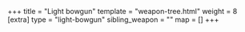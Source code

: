 +++
title = "Light bowgun"
template = "weapon-tree.html"
weight = 8
[extra]
type = "light-bowgun"
sibling_weapon = ""
map = []
+++
